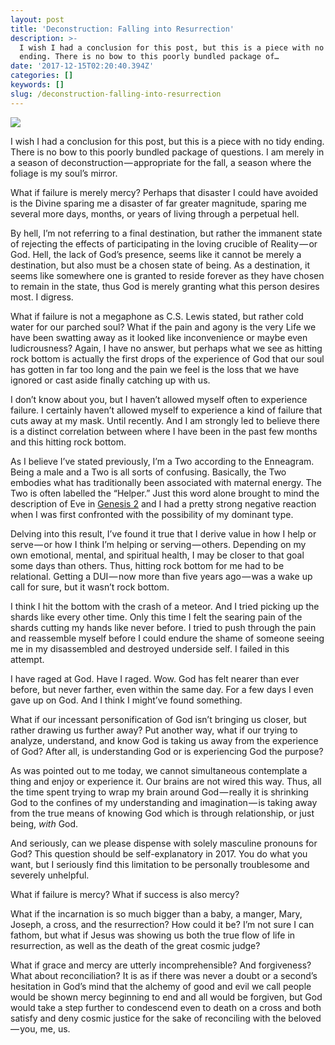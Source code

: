 ```yaml
---
layout: post
title: 'Deconstruction: Falling into Resurrection'
description: >-
  I wish I had a conclusion for this post, but this is a piece with no tidy
  ending. There is no bow to this poorly bundled package of…
date: '2017-12-15T02:20:40.394Z'
categories: []
keywords: []
slug: /deconstruction-falling-into-resurrection
---
```


![](https://cdn-images-1.medium.com/max/1200/1*rE9b5BhDLFxozP1mvKzeQQ.jpeg)

I wish I had a conclusion for this post, but this is a piece with no tidy ending. There is no bow to this poorly bundled package of questions. I am merely in a season of deconstruction — appropriate for the fall, a season where the foliage is my soul’s mirror.<!--more-->

What if failure is merely mercy? Perhaps that disaster I could have avoided is the Divine sparing me a disaster of far greater magnitude, sparing me several more days, months, or years of living through a perpetual hell.

By hell, I’m not referring to a final destination, but rather the immanent state of rejecting the effects of participating in the loving crucible of Reality — or God. Hell, the lack of God’s presence, seems like it cannot be merely a destination, but also must be a chosen state of being. As a destination, it seems like somewhere one is granted to reside forever as they have chosen to remain in the state, thus God is merely granting what this person desires most. I digress.

What if failure is not a megaphone as C.S. Lewis stated, but rather cold water for our parched soul? What if the pain and agony is the very Life we have been swatting away as it looked like inconvenience or maybe even ludicrousness? Again, I have no answer, but perhaps what we see as hitting rock bottom is actually the first drops of the experience of God that our soul has gotten in far too long and the pain we feel is the loss that we have ignored or cast aside finally catching up with us.

I don’t know about you, but I haven’t allowed myself often to experience failure. I certainly haven’t allowed myself to experience a kind of failure that cuts away at my mask. Until recently. And I am strongly led to believe there is a distinct correlation between where I have been in the past few months and this hitting rock bottom.

As I believe I’ve stated previously, I’m a Two according to the Enneagram. Being a male and a Two is all sorts of confusing. Basically, the Two embodies what has traditionally been associated with maternal energy. The Two is often labelled the “Helper.” Just this word alone brought to mind the description of Eve in [Genesis 2](https://www.biblegateway.com/passage/?search=Genesis+2&version=ESV) and I had a pretty strong negative reaction when I was first confronted with the possibility of my dominant type.

Delving into this result, I’ve found it true that I derive value in how I help or serve — or how I think I’m helping or serving — others. Depending on my own emotional, mental, and spiritual health, I may be closer to that goal some days than others. Thus, hitting rock bottom for me had to be relational. Getting a DUI — now more than five years ago — was a wake up call for sure, but it wasn’t rock bottom.

I think I hit the bottom with the crash of a meteor. And I tried picking up the shards like every other time. Only this time I felt the searing pain of the shards cutting my hands like never before. I tried to push through the pain and reassemble myself before I could endure the shame of someone seeing me in my disassembled and destroyed underside self. I failed in this attempt.

I have raged at God. Have I raged. Wow. God has felt nearer than ever before, but never farther, even within the same day. For a few days I even gave up on God. And I think I might’ve found something.

What if our incessant personification of God isn’t bringing us closer, but rather drawing us further away? Put another way, what if our trying to analyze, understand, and know God is taking us away from the experience of God? After all, is understanding God or is experiencing God the purpose?

As was pointed out to me today, we cannot simultaneous contemplate a thing and enjoy or experience it. Our brains are not wired this way. Thus, all the time spent trying to wrap my brain around God — really it is shrinking God to the confines of my understanding and imagination — is taking away from the true means of knowing God which is through relationship, or just being, _with_ God.

And seriously, can we please dispense with solely masculine pronouns for God? This question should be self-explanatory in 2017. You do what you want, but I seriously find this limitation to be personally troublesome and severely unhelpful.

What if failure is mercy? What if success is also mercy?

What if the incarnation is so much bigger than a baby, a manger, Mary, Joseph, a cross, and the resurrection? How could it be? I’m not sure I can fathom, but what if Jesus was showing us both the true flow of life in resurrection, as well as the death of the great cosmic judge?

What if grace and mercy are utterly incomprehensible? And forgiveness? What about reconciliation? It is as if there was never a doubt or a second’s hesitation in God’s mind that the alchemy of good and evil we call people would be shown mercy beginning to end and all would be forgiven, but God would take a step further to condescend even to death on a cross and both satisfy and deny cosmic justice for the sake of reconciling with the beloved — you, me, us.